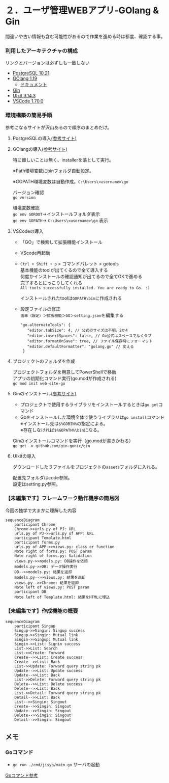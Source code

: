 # ２．ユーザ管理WEBアプリ-GOlang & Gin

間違いや古い情報も含む可能性があるので作業を進める時は都度、確認する事。

### 利用したアーキテクチャの構成
リンクとバージョンは必ずしも一致しない
* [PostgreSQL 10.21](https://www.postgresql.org/download/)
* [GOlang 1.19](https://go.dev/doc/)
  * [ドキュメント](https://pkg.go.dev/std)
* [Gin](https://pkg.go.dev/github.com/gin-gonic/gin)
* [UIkit 3.14.3](https://getuikit.com/)
* [VSCode 1.70.0](https://azure.microsoft.com/ja-jp/products/visual-studio-code/)

### 環境構築の簡易手順
参考になるサイトが沢山あるので順序のまとめだけ。
1. PostgreSQLの導入[(参考サイト)](https://marunaka-blog.com/postgresql-download-install/3704/)

2. GOlangの導入[(参考サイト)](https://go.dev/dl/)
   
   特に難しいことは無く、installerを落として実行。

   ※Path環境変数にbinフォルダ自動設定。

   ※GOPATH環境変数は自動作成。`C:\Users\<username>\go`

   バージョン確認  
   `go version`

   環境変数確認  
   `go env GOROOT`→インストールフォルダ表示  
   `go env GOPATH`→ `C:\Users\<username>\go` 表示

3. VSCodeの導入
   * 「GO」で検索して拡張機能インストール
   * VScode再起動
   * `Ctrl + Shift + p` > コマンドパレット > gotools  
      基本機能のtoolが出てくるので全て導入する  
      何度かインストールの確認通知が出てるので全てOKで進める  
      完了するとにっこりしてくれる  
     `All tools successfully installed. You are ready to Go. :)`

     インストールされたtoolは`GOPATH\bin`に作成される

   * 設定ファイルの修正  
     `歯車（設定）＞拡張機能＞GO＞setting.json`を編集する

         "go.alternateTools": {
            "editor.tabSize": 4, // 公式のサイズは不明。2か4  
            "editor.insertSpaces": false, // Go公式はスペースでなくタブ  
            "editor.formatOnSave": true, // ファイル保存時にフォーマット  
            "editor.defaultFormatter": "golang.go" // 変える  
          }

4. プロジェクトのフォルダを作成
   
   プロジェクトフォルダを用意してPowerShellで移動  
   アプリの初期化コマンド実行(go.modが作成される)  
   `go mod init web-site-go`

5. Ginのインストール[(参考サイト)](https://github.com/gin-gonic/gin)  
   * プロジェクトで使用するライブラリをインストールするときは`go get`コマンド
   * Goをインストールした環境全体で使うライブラリは`go install`コマンド  
     ※インストール先は`$%GOBIN%`の指定による。  
     ※存在しなければ`$%GOPATH%\bin`になる。
   
   Ginのインストールコマンドを実行（go.modが書きかわる）  
   `go get -u github.com/gin-gonic/gin`

6. UIkitの導入
   
   ダウンロードした３ファイルをプロジェクトの`assets`フォルダに入れる。

   配置先フォルダはcode参照。  
   設定はsetting.py参照。

### 【未編集です】フレームワーク動作機序の簡易図
今回の独学で大まかに理解した内容
```mermaid
sequenceDiagram
    participant Chrome
    Chrome->>urls.py of PJ: URL
    urls.py of PJ->>urls.py of APP: URL
    participant Template.html
    participant forms.py
    urls.py of APP->>views.py: class or function
    Note right of forms.py: POST param
    Note right of forms.py: Validation
    views.py->>models.py: DB操作を依頼
    models.py->>DB: データ操作実行
    DB-->>models.py: 結果を返却
    models.py-->>views.py: 結果を返却
    views.py-->>Chrome: 結果を返却
    Note left of views.py: POST param
    participant DB
    Note left of Template.html: 結果をHTMLに埋込
```

### 【未編集です】作成機能の概要
```mermaid
sequenceDiagram
    participant Singup
    Singup->>Singin: Singup success
    Singup->>Singin: Mutual link
    Singin->>Singup: Mutual link
    Singin->>List: Signin success
    List->>List: Search
    List->>Create: Forward
    Create-->>List: Create success
    Create-->>List: Back
    List->>Update: Forward query string pk
    Update-->>List: Update success
    Update-->>List: Back
    List->>Delete: Forward query string pk
    Delete-->>List: Delete success
    Delete-->>List: Back
    List->>Detail: Forward query string pk
    Detail-->>List: Back
    List-->>Singin: Singout
    Create-->>Singin: Singout
    Update-->>Singin: Singout
    Delete-->>Singin: Singout
    Detail-->>Singin: Singout
```

## メモ
### Goコマンド
* `go run ./cmd/jisyo/main.go` サーバの起動
  
[Goコマンド参考](https://pkg.go.dev/cmd/go)
